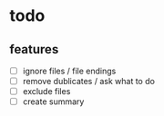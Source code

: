 # todo

## features

* [ ] ignore files / file endings
* [ ] remove dublicates / ask what to do
* [ ] exclude files
* [ ] create summary